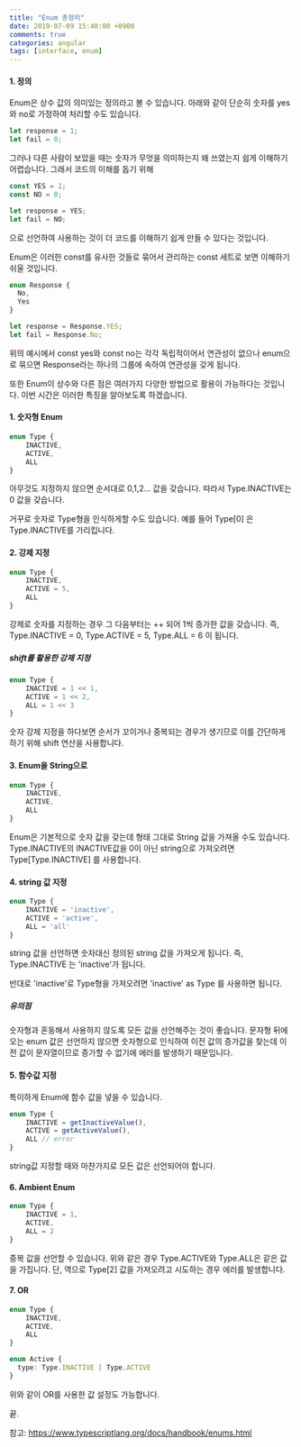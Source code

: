 ```yaml
---
title: "Enum 총정리"
date: 2019-07-09 15:40:00 +0900
comments: true
categories: angular
tags: [interface, enum]
---
```




#### 1. 정의

Enum은 상수 값의 의미있는 정의라고 볼 수 있습니다.
아래와 같이 단순히 숫자를 yes와 no로 가정하여 처리할 수도 있습니다.

```ts
let response = 1;
let fail = 0;
```

그러나 다른 사람이 보았을 때는 숫자가 무엇을 의미하는지 왜 쓰였는지 쉽게 이해하기 어렵습니다. 그래서 코드의 이해를 돕기 위해

```ts
const YES = 1;
const NO = 0;

let response = YES;
let fail = NO;
```

으로 선언하여 사용하는 것이 더 코드를 이해하기 쉽게 만들 수 있다는 것입니다.

Enum은 이러한 const를 유사한 것들로 묶어서 관리하는 const 세트로 보면 이해하기 쉬울 것입니다.

```ts
enum Response {
  No,
  Yes
}

let response = Response.YES;
let fail = Response.No;
```

위의 예시에서 const yes와 const no는 각각 독립적이어서 연관성이 없으나 enum으로 묶으면 Response라는 하나의 그룹에 속하여 연관성을 갖게 됩니다.

또한 Enum이 상수와 다른 점은 여러가지 다양한 방법으로 활용이 가능하다는 것입니다.
이번 시간은 이러한 특징을 알아보도록 하겠습니다.


#### 1. 숫자형 Enum

```ts
enum Type {
	INACTIVE,
	ACTIVE,
	ALL
}
```

아무것도 지정하지 않으면 순서대로 0,1,2... 값을 갖습니다.
따라서 Type.INACTIVE는 0 값을 갖습니다.

거꾸로 숫자로 Type형을 인식하게할 수도 있습니다. 예를 들어 Type[0] 은 Type.INACTIVE를 가리킵니다.


#### 2. 강제 지정

```ts
enum Type {
	INACTIVE,
	ACTIVE = 5,
	ALL
}
```

강제로 숫자를 지정하는 경우 그 다음부터는 ++ 되어 1씩 증가한 값을 갖습니다.
즉, Type.INACTIVE = 0, Type.ACTIVE = 5, Type.ALL = 6 이 됩니다.


##### shift를 활용한 강제 지정

```ts
enum Type {
	INACTIVE = 1 << 1,
	ACTIVE = 1 << 2,
	ALL = 1 << 3
}
```

숫자 강제 지정을 하다보면 순서가 꼬이거나 중복되는 경우가 생기므로 이를 간단하게 하기 위해 shift 연산을 사용합니다.


#### 3. Enum을 String으로

```ts
enum Type {
	INACTIVE,
	ACTIVE,
	ALL
}
```

Enum은 기본적으로 숫자 값을 갖는데 형태 그대로 String 값을 가져올 수도 있습니다.
Type.INACTIVE의 INACTIVE값을 0이 아닌 string으로 가져오려면 Type[Type.INACTIVE] 를 사용합니다.


#### 4. string 값 지정

```ts
enum Type {
	INACTIVE = 'inactive',
	ACTIVE = 'active',
	ALL = 'all'
}
```

string 값을 선언하면 숫자대신 정의된 string 값을 가져오게 됩니다.
즉, Type.INACTIVE 는 'inactive'가 됩니다.

반대로 'inactive'로 Type형을 가져오려면 'inactive' as Type 를 사용하면 됩니다.


##### 유의점
숫자형과 혼동해서 사용하지 않도록 모든 값을 선언해주는 것이 좋습니다.
문자형 뒤에 오는 enum 값은 선언하지 않으면 숫자형으로 인식하여 이전 값의 증가값을 찾는데 이전 값이 문자열이므로 증가할 수 없기에 에러를 발생하기 때문입니다.



#### 5. 함수값 지정

특이하게 Enum에 함수 값을 넣을 수 있습니다.

```ts
enum Type {
	INACTIVE = getInactiveValue(),
	ACTIVE = getActiveValue(),
	ALL // error
}
```

string값 지정할 때와 마찬가지로 모든 값은 선언되어야 합니다.


#### 6. Ambient Enum

```ts
enum Type {
	INACTIVE = 1,
	ACTIVE,
	ALL = 2
}
```

중복 값을 선언할 수 있습니다. 위와 같은 경우 Type.ACTIVE와 Type.ALL은 같은 값을 가집니다.
단, 역으로 Type[2] 값을 가져오려고 시도하는 경우 에러를 발생합니다.



#### 7. OR

```ts
enum Type {
	INACTIVE,
	ACTIVE,
	ALL
}

enum Active {
  type: Type.INACTIVE | Type.ACTIVE
}
```

위와 같이 OR를 사용한 값 설정도 가능합니다.


끝.



참고: https://www.typescriptlang.org/docs/handbook/enums.html